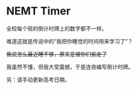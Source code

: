 # NEMT Timer

全校每个班的倒计时牌上的数字都不一样。

难道这就是传说中的“我把你睡觉的时间用来学习了”？

~~我说怎么最近睡不够，原来是被你们偷走了~~

我虽然不懂，但我大受震撼，于是连夜编写倒计时牌。​

另：请手动更新高考日期。
